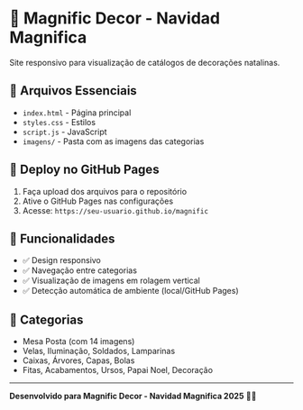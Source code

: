 # 👑 Magnific Decor - Navidad Magnifica

Site responsivo para visualização de catálogos de decorações natalinas.

## 📁 Arquivos Essenciais

- `index.html` - Página principal
- `styles.css` - Estilos
- `script.js` - JavaScript
- `imagens/` - Pasta com as imagens das categorias

## 🚀 Deploy no GitHub Pages

1. Faça upload dos arquivos para o repositório
2. Ative o GitHub Pages nas configurações
3. Acesse: `https://seu-usuario.github.io/magnific`

## 📱 Funcionalidades

- ✅ Design responsivo
- ✅ Navegação entre categorias
- ✅ Visualização de imagens em rolagem vertical
- ✅ Detecção automática de ambiente (local/GitHub Pages)

## 🎯 Categorias

- Mesa Posta (com 14 imagens)
- Velas, Iluminação, Soldados, Lamparinas
- Caixas, Árvores, Capas, Bolas
- Fitas, Acabamentos, Ursos, Papai Noel, Decoração

---

**Desenvolvido para Magnific Decor - Navidad Magnifica 2025** 🎄✨
